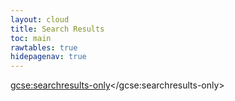 ```yaml
---
layout: cloud
title: Search Results
toc: main
rawtables: true
hidepagenav: true
---
```

<style>
  .gs-title[style], .gs-title {
    height: 1.5em !important;
    height: 1.5em;
  }
  .gsc-control-cse[style], .gsc-control-cse {
    padding: 0px;
    padding: 0px !important;
  }
</style>
<script>
  (function() {
    var cx = '013288817511911618469:ouqstys-bl4';
    var gcse = document.createElement('script');
    gcse.type = 'text/javascript';
    gcse.async = true;
    gcse.src = (document.location.protocol == 'https:' ? 'https:' : 'http:') +
        '//www.google.com/cse/cse.js?cx=' + cx;
    var s = document.getElementsByTagName('script')[0];
    s.parentNode.insertBefore(gcse, s);
  })();
</script>
<gcse:searchresults-only></gcse:searchresults-only>

